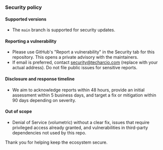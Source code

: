 ### Security policy

#### Supported versions
- The `main` branch is supported for security updates.

#### Reporting a vulnerability
- Please use GitHub's "Report a vulnerability" in the Security tab for this repository. This opens a private advisory with the maintainers.
- If email is preferred, contact security@techarcio.com (replace with your actual address). Do not file public issues for sensitive reports.

#### Disclosure and response timeline
- We aim to acknowledge reports within 48 hours, provide an initial assessment within 5 business days, and target a fix or mitigation within 90 days depending on severity.

#### Out of scope
- Denial of Service (volumetric) without a clear fix, issues that require privileged access already granted, and vulnerabilities in third-party dependencies not used by this repo.

Thank you for helping keep the ecosystem secure.

